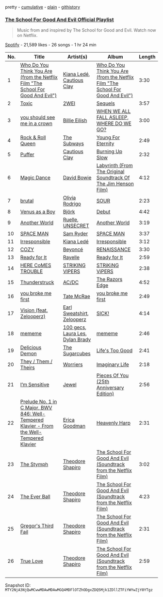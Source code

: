 pretty - [cumulative](/playlists/cumulative/37i9dQZF1DX0WeuXdkaVLU.md) - [plain](/playlists/plain/37i9dQZF1DX0WeuXdkaVLU) - [githistory](https://github.githistory.xyz/mackorone/spotify-playlist-archive/blob/main/playlists/plain/37i9dQZF1DX0WeuXdkaVLU)

### [The School For Good And Evil Official Playlist](https://open.spotify.com/playlist/37i9dQZF1DX0WeuXdkaVLU)

> Music from and inspired by The School for Good and Evil\. Watch now on Netflix.

[Spotify](https://open.spotify.com/user/spotify) - 21,589 likes - 26 songs - 1 hr 24 min

| No. | Title | Artist(s) | Album | Length |
|---|---|---|---|---|
| 1 | [Who Do You Think You Are \(from the Netflix Film "The School For Good And Evil"\)](https://open.spotify.com/track/5FXxHdzu0WW1ArMWrvlgHt) | [Kiana Ledé](https://open.spotify.com/artist/7jZMxhsB8djyIbYmoiJSTs), [Cautious Clay](https://open.spotify.com/artist/6iWuBN32BqCJAeXW6o3nil) | [Who Do You Think You Are \(from the Netflix Film "The School For Good And Evil"\)](https://open.spotify.com/album/3JdRTT9xQikqUp7pvkNDes) | 3:30 |
| 2 | [Toxic](https://open.spotify.com/track/10VGirghK8scti9gNw2NTw) | [2WEI](https://open.spotify.com/artist/4SGDDnlwi5G42HTGzYl2Fc) | [Sequels](https://open.spotify.com/album/3cVAdcxaUZIvkV6Da2BTdC) | 3:57 |
| 3 | [you should see me in a crown](https://open.spotify.com/track/3XF5xLJHOQQRbWya6hBp7d) | [Billie Eilish](https://open.spotify.com/artist/6qqNVTkY8uBg9cP3Jd7DAH) | [WHEN WE ALL FALL ASLEEP, WHERE DO WE GO?](https://open.spotify.com/album/0S0KGZnfBGSIssfF54WSJh) | 3:00 |
| 4 | [Rock & Roll Queen](https://open.spotify.com/track/75lw5aYrDq0TJsbkqCPRIJ) | [The Subways](https://open.spotify.com/artist/4BntNFyiN3VGG4hhRRZt9d) | [Young For Eternity](https://open.spotify.com/album/3BHVEMienVRnrpWJJCJSgN) | 2:49 |
| 5 | [Puffer](https://open.spotify.com/track/7635hWMCKR3csDnRdON93M) | [Cautious Clay](https://open.spotify.com/artist/6iWuBN32BqCJAeXW6o3nil) | [Burning Up Slow](https://open.spotify.com/album/2fzajTeK3bEDzWvBjO2k73) | 2:32 |
| 6 | [Magic Dance](https://open.spotify.com/track/4EHZ571PqEo5hH4HSegSA3) | [David Bowie](https://open.spotify.com/artist/0oSGxfWSnnOXhD2fKuz2Gy) | [Labyrinth \(From The Original Soundtrack Of The Jim Henson Film\)](https://open.spotify.com/album/6cvdkUIC4IdBypl9L5Ae74) | 4:12 |
| 7 | [brutal](https://open.spotify.com/track/6SRsiMl7w1USE4mFqrOhHC) | [Olivia Rodrigo](https://open.spotify.com/artist/1McMsnEElThX1knmY4oliG) | [SOUR](https://open.spotify.com/album/6s84u2TUpR3wdUv4NgKA2j) | 2:23 |
| 8 | [Venus as a Boy](https://open.spotify.com/track/5G9LvzXcBoIBXOd2jzdJTs) | [Björk](https://open.spotify.com/artist/7w29UYBi0qsHi5RTcv3lmA) | [Debut](https://open.spotify.com/album/3icT9XGrBfhlV8BKK4WEGX) | 4:42 |
| 9 | [Another World](https://open.spotify.com/track/4bgb21hvVzbiTWYkJORaRy) | [Ruelle](https://open.spotify.com/artist/5tIkXJTex4JY7cv9mmgAZx), [UNSECRET](https://open.spotify.com/artist/721Thvnq29Or9LXUyfF75c) | [Another World](https://open.spotify.com/album/2ATG57Hve0t2OzvIfOp8iu) | 3:19 |
| 10 | [SPACE MAN](https://open.spotify.com/track/3nhGk6VnrDHy67pXvMhdPa) | [Sam Ryder](https://open.spotify.com/artist/1rvnJJghrxl1xakJZct08m) | [SPACE MAN](https://open.spotify.com/album/7uJgYMaJcQ25PhywdJfrJF) | 3:37 |
| 11 | [Irresponsible](https://open.spotify.com/track/3PIDY9vzQP6U8OLTYlcA50) | [Kiana Ledé](https://open.spotify.com/artist/7jZMxhsB8djyIbYmoiJSTs) | [Irresponsible](https://open.spotify.com/album/5Mv9dyRbKf8x90M86mibc0) | 3:12 |
| 12 | [COZY](https://open.spotify.com/track/0mKGwFMHzTprtS2vpR3b6s) | [Beyoncé](https://open.spotify.com/artist/6vWDO969PvNqNYHIOW5v0m) | [RENAISSANCE](https://open.spotify.com/album/6FJxoadUE4JNVwWHghBwnb) | 3:30 |
| 13 | [Ready for It](https://open.spotify.com/track/29HpBx2DOjT9y6BpBQ4itU) | [Rayelle](https://open.spotify.com/artist/5ZMPpV5VxNpgr3IWOpcc4c) | [Ready for It](https://open.spotify.com/album/1QCGloL6t0yeDLoFA2G0yL) | 2:59 |
| 14 | [HERE CoMES TROUBLE](https://open.spotify.com/track/4a29OGFFyujnR6iOjqm8HK) | [STRIKING VIPERS](https://open.spotify.com/artist/4Wz9QHADy9XhAjDGoTchTU) | [STRiKiNG ViPERS](https://open.spotify.com/album/5DxmHJwrZYgaGkCqMOo31g) | 2:38 |
| 15 | [Thunderstruck](https://open.spotify.com/track/57bgtoPSgt236HzfBOd8kj) | [AC/DC](https://open.spotify.com/artist/711MCceyCBcFnzjGY4Q7Un) | [The Razors Edge](https://open.spotify.com/album/4vu7F6h90Br1ZtYYaqfITy) | 4:52 |
| 16 | [you broke me first](https://open.spotify.com/track/45bE4HXI0AwGZXfZtMp8JR) | [Tate McRae](https://open.spotify.com/artist/45dkTj5sMRSjrmBSBeiHym) | [you broke me first](https://open.spotify.com/album/1RWiRfdNZKDe8VXzzf2VEc) | 2:49 |
| 17 | [Vision \(feat\. Zelooperz\)](https://open.spotify.com/track/79N9aDPDWEWND2oySCsTTa) | [Earl Sweatshirt](https://open.spotify.com/artist/3A5tHz1SfngyOZM2gItYKu), [Zelooperz](https://open.spotify.com/artist/5j93hwFBNo29RJMsWvtzj8) | [SICK!](https://open.spotify.com/album/51heTwkSfb4Z5dRIgwU2bd) | 4:14 |
| 18 | [mememe](https://open.spotify.com/track/2Tdkz4mLxN8szqcMeNWcI8) | [100 gecs](https://open.spotify.com/artist/6PfSUFtkMVoDkx4MQkzOi3), [Laura Les](https://open.spotify.com/artist/3sklFG9fuDAq3vbIZlkNH6), [Dylan Brady](https://open.spotify.com/artist/2Cm6C9PNHioyjRKBfO7n9N) | [mememe](https://open.spotify.com/album/3zy8FiB9URB4b2yNOwMM36) | 2:46 |
| 19 | [Delicious Demon](https://open.spotify.com/track/7xUfx7xVgxt4wsIN0eQJ8e) | [The Sugarcubes](https://open.spotify.com/artist/1G0Xwj8mza6b03iYkVdzDP) | [Life's Too Good](https://open.spotify.com/album/0UQGKhImc5hgh2SxYAA3Jp) | 2:41 |
| 20 | [They / Them / Theirs](https://open.spotify.com/track/5zpUjhFZWLZ7vCVk6ZpnRs) | [Worriers](https://open.spotify.com/artist/55Z2PiiE80rBOkkL1wyNPD) | [Imaginary Life](https://open.spotify.com/album/4Yb6CXNP2OjaRvPHLNVZfr) | 2:18 |
| 21 | [I’m Sensitive](https://open.spotify.com/track/6SoZSWIEtPyf9C1rh6Ws4j) | [Jewel](https://open.spotify.com/artist/6FbDoZnMBTdhhhLuJBOOqP) | [Pieces Of You \(25th Anniversary Edition\)](https://open.spotify.com/album/1AKK0MFNHhYhOZGOWePh4o) | 2:56 |
| 22 | [Prelude No\. 1 in C Major, BWV 846: Well\-Tempered Klavier \- From the Well\-Tempered Klavier](https://open.spotify.com/track/6rrPRUbOf3Kvzktz4T5FST) | [Erica Goodman](https://open.spotify.com/artist/1EelcDEygYtkxrPAAK1vG0) | [Heavenly Harp](https://open.spotify.com/album/7wlkMkHsZ79mRM7G5zSOwV) | 2:31 |
| 23 | [The Stymph](https://open.spotify.com/track/7nTFxjURswzKehFVNkzjcd) | [Theodore Shapiro](https://open.spotify.com/artist/6N1Kaz3CvRa9VLll5ahk9T) | [The School For Good And Evil \(Soundtrack from the Netflix Film\)](https://open.spotify.com/album/23miUXQGfu8FT8D8N0R398) | 3:02 |
| 24 | [The Ever Ball](https://open.spotify.com/track/6UeG5ncu0OKMmf3MuBJ93H) | [Theodore Shapiro](https://open.spotify.com/artist/6N1Kaz3CvRa9VLll5ahk9T) | [The School For Good And Evil \(Soundtrack from the Netflix Film\)](https://open.spotify.com/album/23miUXQGfu8FT8D8N0R398) | 4:23 |
| 25 | [Gregor's Third Fail](https://open.spotify.com/track/7BL8e1cN2TQCFapJjtgryJ) | [Theodore Shapiro](https://open.spotify.com/artist/6N1Kaz3CvRa9VLll5ahk9T) | [The School For Good And Evil \(Soundtrack from the Netflix Film\)](https://open.spotify.com/album/23miUXQGfu8FT8D8N0R398) | 2:31 |
| 26 | [True Love](https://open.spotify.com/track/4lCH00JMunFbuaySSm66HV) | [Theodore Shapiro](https://open.spotify.com/artist/6N1Kaz3CvRa9VLll5ahk9T) | [The School For Good And Evil \(Soundtrack from the Netflix Film\)](https://open.spotify.com/album/23miUXQGfu8FT8D8N0R398) | 2:59 |

Snapshot ID: `MTY2NjA3NjQwMCwwMDAwMDAwMGQ4MDFlOTZhODgxZDQ5Mjk1ZDllZTFiYWYwZjY0YTgz`
